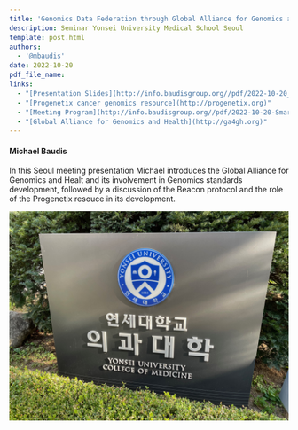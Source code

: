 ```yaml
---
title: 'Genomics Data Federation through Global Alliance for Genomics and Health Standards: Development and Implementation of the GA4GH Beacon Protocol'
description: Seminar Yonsei University Medical School Seoul
template: post.html 
authors:
  - '@mbaudis'
date: 2022-10-20
pdf_file_name:
links:
  - "[Presentation Slides](http://info.baudisgroup.org//pdf/2022-10-20___Michael-Baudis__GA4GH-principles-and-implementation-of-the-Beacon-standard__Korea-genomics-standards.pdf)"
  - "[Progenetix cancer genomics resource](http://progenetix.org)"
  - "[Meeting Program](http://info.baudisgroup.org//pdf/2022-10-20-Smart-Health-Standards-Forum-Seminar-Program__Korea-genomics-standards.pdf)"
  - "[Global Alliance for Genomics and Health](http://ga4gh.org)"
---
```


#### Michael Baudis

In this Seoul meeting presentation Michael introduces the Global Alliance for Genomics and Healt and its involvement in Genomics standards development, followed by a discussion of the Beacon protocol and the role of the Progenetix resouce in its development. <!--more-->

![](/img/Yonsei-sign-1024x768.png)
